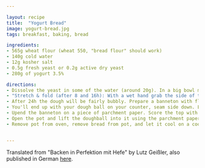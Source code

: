 ```yaml
---

layout: recipe
title:  "Yogurt Bread"
image: yogurt-bread.jpg
tags: breakfast, baking, bread

ingredients:
- 565g wheat flour (wheat 550, "bread flour" should work)
- 140g cold water
- 12g kosher salt
- 0.5g fresh yeast or 0.2g active dry yeast
- 280g of yogurt 3.5%

directions:
- Dissolve the yeast in some of the water (around 20g). In a big bowl mix the rest of the water with the salt. Add the flour. Add the yogurt. Add the yeast water. Mix with your hand until well combined. Cover the bowl and let it sit at room temperature for 24h, interrupted by two stretch & folds after around 8h each.
- "Stretch & fold (after 8 and 16h): With a wet hand grab the side of the dough in thw bowl, lift, stretch, fold into the middle. Repeat on all sides."
- After 24h the dough will be fairly bubbly. Prepare a banneton with flour. Move the dough onto a floured surface (e.g. your kitchen counter). Pull the sides of the dough into itself until you get a ball. Tighten that on the counter. A dough scraper helps. Take a look at [this video that demonstrates shaping the dough](https://youtu.be/MPdedk9gJLQ).
- You'll end up with your dough ball on your counter, seam side down. Lift it up and place it in the banneton (still seam side down). Cover and let it sit for another hour. Meanwhile put a cast iron dutch oven with a lid into your oven and preheat it to 250°C.
- Upend the banneton on a piece of parchment paper. Score the top with a razorblade or a sharp knife to give the dough room to expand while baking. A good pattern is a basic cross scored into the top. 
- Open the pot and lift the doughball into it using the parchment paper. Put the lid back on, close the oven, reduce the temperature to 230°C and bake for 45min.
- Remove pot from oven, remove bread from pot, and let it cool on a cooling rack for at least an hour. Do not cut into it earlier than that!


---
```


Translated from "Backen in Perfektion mit Hefe" by Lutz Geißler, also published in German [here](https://www.mdr.de/mdr-um-4/leichter-leben/rezept-brot-backen-weizenbrot-mit-joghurt-lutz-geissler-100.html).